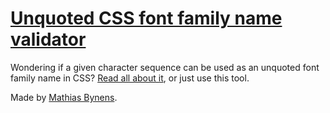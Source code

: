 # [Unquoted CSS font family name validator](https://mothereff.in/font-family)

Wondering if a given character sequence can be used as an unquoted font family name in CSS? [Read all about it](https://mathiasbynens.be/notes/font-family), or just use this tool.

Made by [Mathias Bynens](https://mathiasbynens.be/).